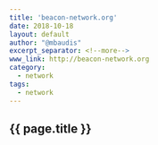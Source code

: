 ```yaml
---
title: 'beacon-network.org'
date: 2018-10-18
layout: default
author: "@mbaudis"
excerpt_separator: <!--more-->
www_link: http://beacon-network.org
category:
  - network
tags:
  - network
---
```


## {{ page.title }}

<!--more-->
